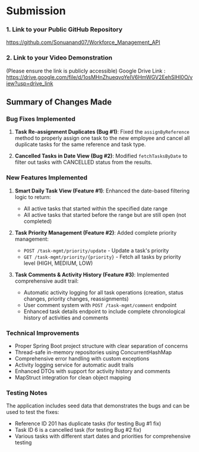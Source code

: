 # Submission

### 1. Link to your Public GitHub Repository
https://github.com/Sonuanand07/Workforce_Management_API

### 2. Link to your Video Demonstration
(Please ensure the link is publicly accessible)
Google Drive Link :
https://drive.google.com/file/d/1osMHnZhueqvoYeIV6HmWGV2EehSlHl0O/view?usp=drive_link

## Summary of Changes Made

### Bug Fixes Implemented
1. **Task Re-assignment Duplicates (Bug #1)**: Fixed the `assignByReference` method to properly assign one task to the new employee and cancel all duplicate tasks for the same reference and task type.

2. **Cancelled Tasks in Date View (Bug #2)**: Modified `fetchTasksByDate` to filter out tasks with CANCELLED status from the results.

### New Features Implemented
1. **Smart Daily Task View (Feature #1)**: Enhanced the date-based filtering logic to return:
   - All active tasks that started within the specified date range
   - All active tasks that started before the range but are still open (not completed)

2. **Task Priority Management (Feature #2)**: Added complete priority management:
   - `POST /task-mgmt/priority/update` - Update a task's priority
   - `GET /task-mgmt/priority/{priority}` - Fetch all tasks by priority level (HIGH, MEDIUM, LOW)

3. **Task Comments & Activity History (Feature #3)**: Implemented comprehensive audit trail:
   - Automatic activity logging for all task operations (creation, status changes, priority changes, reassignments)
   - User comment system with `POST /task-mgmt/comment` endpoint
   - Enhanced task details endpoint to include complete chronological history of activities and comments

### Technical Improvements
- Proper Spring Boot project structure with clear separation of concerns
- Thread-safe in-memory repositories using ConcurrentHashMap
- Comprehensive error handling with custom exceptions
- Activity logging service for automatic audit trails
- Enhanced DTOs with support for activity history and comments
- MapStruct integration for clean object mapping

### Testing Notes
The application includes seed data that demonstrates the bugs and can be used to test the fixes:
- Reference ID 201 has duplicate tasks (for testing Bug #1 fix)
- Task ID 6 is a cancelled task (for testing Bug #2 fix)
- Various tasks with different start dates and priorities for comprehensive testing
